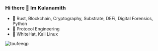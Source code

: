 ### Hi there 👋 Im Kalanamith 
- 🔭 Rust, Blockchain, Cryptography, Substrate, DEFi, Digital Forensics, Python
- 🌱 Protocol Engineering
- 🌱 WhiteHat, Kali Linux

<p align="left"> <img src="https://komarev.com/ghpvc/?username=toufeeqp&label=Profile%20views&color=0e75b6&style=flat" alt="toufeeqp" /> </p>
